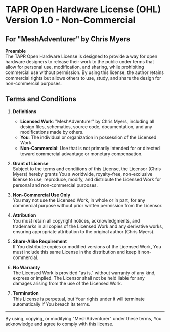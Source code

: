 # TAPR Open Hardware License (OHL) Version 1.0 - Non-Commercial  
## For "MeshAdventurer" by Chris Myers  

**Preamble**  
The TAPR Open Hardware License is designed to provide a way for open hardware designers to release their work to the public under terms that allow for personal use, modification, and sharing, while prohibiting commercial use without permission. By using this license, the author retains commercial rights but allows others to use, study, and share the design for non-commercial purposes.  

## Terms and Conditions  

1. **Definitions**  
   - **Licensed Work**: "MeshAdventurer" by Chris Myers, including all design files, schematics, source code, documentation, and any modifications made by others.
   - **You**: The individual or organization in possession of the Licensed Work.
   - **Non-Commercial**: Use that is not primarily intended for or directed toward commercial advantage or monetary compensation.  

2. **Grant of License**  
   Subject to the terms and conditions of this License, the Licensor (Chris Myers) hereby grants You a worldwide, royalty-free, non-exclusive license to use, reproduce, modify, and distribute the Licensed Work for personal and non-commercial purposes.  

3. **Non-Commercial Use Only**  
   You may not use the Licensed Work, in whole or in part, for any commercial purpose without prior written permission from the Licensor.  

4. **Attribution**  
   You must retain all copyright notices, acknowledgments, and trademarks in all copies of the Licensed Work and any derivative works, ensuring appropriate attribution to the original author (Chris Myers).  

5. **Share-Alike Requirement**  
   If You distribute copies or modified versions of the Licensed Work, You must include this same License in the distribution and keep it non-commercial.  

6. **No Warranty**  
   The Licensed Work is provided "as is," without warranty of any kind, express or implied. The Licensor shall not be held liable for any damages arising from the use of the Licensed Work.  

7. **Termination**  
   This License is perpetual, but Your rights under it will terminate automatically if You breach its terms.  

---

By using, copying, or modifying "MeshAdventurer" under these terms, You acknowledge and agree to comply with this license.
